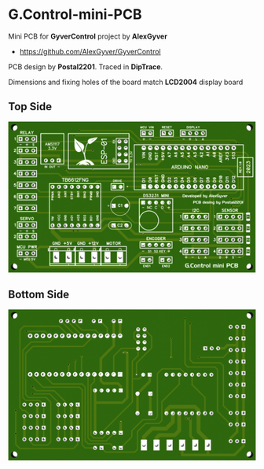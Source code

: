 # G.Control-mini-PCB

Mini PCB for **GyverControl** project by **AlexGyver**
- https://github.com/AlexGyver/GyverControl

PCB design by **Postal2201**. Traced in **DipTrace**.

Dimensions and fixing holes of the board match **LCD2004** display board

## Top Side
![top](img/Top.png)

## Bottom Side
![top](img/Bottom.png)
